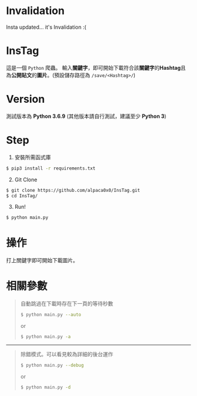 # Invalidation
Insta updated... it's Invalidation :(

# InsTag
這是一個 `Python` 爬蟲。
輸入**關鍵字**，即可開始下載符合該**關鍵字**的**Hashtag**且為**公開貼文**的**圖片**。(預設儲存路徑為 `/save/<Hashtag>/`)

# Version
測試版本為 **Python 3.6.9**
(其他版本請自行測試，建議至少 **Python 3**)

# Step
1. 安裝所需函式庫
```bash
$ pip3 install -r requirements.txt
```

2. Git Clone
```bash
$ git clone https://github.com/alpaca0x0/InsTag.git
$ cd InsTag/
```

3. Run!
```bash
$ python main.py
```

# 操作
打上關鍵字即可開始下載圖片。

# 相關參數
 > 自動跳過在下載時存在下一頁的等待秒數
 > ```bash
 > $ python main.py --auto
 > ```
 > or
 > ```bash
 > $ python main.py -a
 > ```

---

 > 除錯模式。可以看見較為詳細的後台運作
 > ```bash
 > $ python main.py --debug
 > ```
 > or
 > ```bash
 > $ python main.py -d
 > ```
